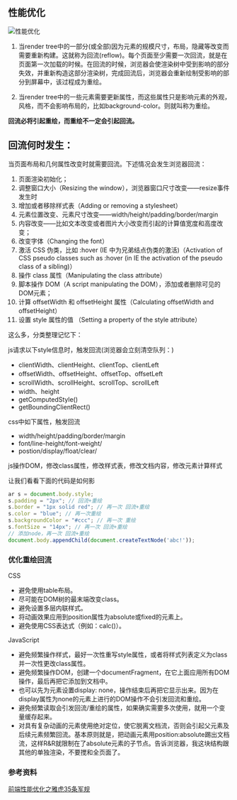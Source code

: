 ## 性能优化

![性能优化](/Users/yelingxiao/Downloads/性能优化.svg)



1. 当render tree中的一部分(或全部)因为元素的规模尺寸，布局，隐藏等改变而需要重新构建。这就称为回流(reflow)。每个页面至少需要一次回流，就是在页面第一次加载的时候。在回流的时候，浏览器会使渲染树中受到影响的部分失效，并重新构造这部分渲染树，完成回流后，浏览器会重新绘制受影响的部分到屏幕中，该过程成为重绘。

2. 当render tree中的一些元素需要更新属性，而这些属性只是影响元素的外观，风格，而不会影响布局的，比如background-color。则就叫称为重绘。

**回流必将引起重绘，而重绘不一定会引起回流。**



## 回流何时发生：

当页面布局和几何属性改变时就需要回流。下述情况会发生浏览器回流：

1. 页面渲染初始化；
2. 调整窗口大小（Resizing the window），浏览器窗口尺寸改变——resize事件发生时
3. 增加或者移除样式表（Adding or removing a stylesheet）
4. 元素位置改变、元素尺寸改变——width/height/padding/border/margin
5. 内容改变——比如文本改变或者图片大小改变而引起的计算值宽度和高度改变；
6. 改变字体（Changing the font）
7. 激活 CSS 伪类，比如 :hover (IE 中为兄弟结点伪类的激活)（Activation of CSS pseudo classes such as :hover (in IE the activation of the pseudo class of a sibling)）
8. 操作 class 属性（Manipulating the class attribute）
9. 脚本操作 DOM（A script manipulating the DOM），添加或者删除可见的DOM元素；
10. 计算 offsetWidth 和 offsetHeight 属性（Calculating offsetWidth and offsetHeight）
11. 设置 style 属性的值 （Setting a property of the style attribute）

这么多，分类整理记忆下：

js请求以下style信息时，触发回流(浏览器会立刻清空队列：)

- clientWidth、clientHeight、clientTop、clientLeft
- offsetWidth、offsetHeight、offsetTop、offsetLeft
- scrollWidth、scrollHeight、scrollTop、scrollLeft
- width、height
- getComputedStyle()
- getBoundingClientRect()

css中如下属性，触发回流

- width/height/padding/border/margin
- font/line-height/font-weight/
- postion/display/float/clear/

js操作DOM，修改class属性，修改样式表，修改文档内容，修改元素计算样式

让我们看看下面的代码是如何影

```javascript
ar s = document.body.style;
s.padding = "2px"; // 回流+重绘
s.border = "1px solid red"; // 再一次 回流+重绘
s.color = "blue"; // 再一次重绘
s.backgroundColor = "#ccc"; // 再一次 重绘
s.fontSize = "14px"; // 再一次 回流+重绘
// 添加node，再一次 回流+重绘
document.body.appendChild(document.createTextNode('abc!'));
```





### 优化重绘回流

CSS



- 避免使用table布局。
- 尽可能在DOM树的最末端改变class。
- 避免设置多层内联样式。
- 将动画效果应用到position属性为absolute或fixed的元素上。
- 避免使用CSS表达式（例如：calc()）。



JavaScript



- 避免频繁操作样式，最好一次性重写style属性，或者将样式列表定义为class并一次性更改class属性。
- 避免频繁操作DOM，创建一个documentFragment，在它上面应用所有DOM操作，最后再把它添加到文档中。
- 也可以先为元素设置display: none，操作结束后再把它显示出来。因为在display属性为none的元素上进行的DOM操作不会引发回流和重绘。
- 避免频繁读取会引发回流/重绘的属性，如果确实需要多次使用，就用一个变量缓存起来。
- 对具有复杂动画的元素使用绝对定位，使它脱离文档流，否则会引起父元素及后续元素频繁回流。基本原则就是，把动画元素用position:absolute踢出文档流，这样R&R就限制在了absolute元素的子节点。告诉浏览器，我这块结构跟其他的单独渲染，不要搅和全页面了。

### 参考资料

[前端性能优化之雅虎35条军规](https://juejin.im/post/5b73ef38f265da281e048e51#heading-22)

